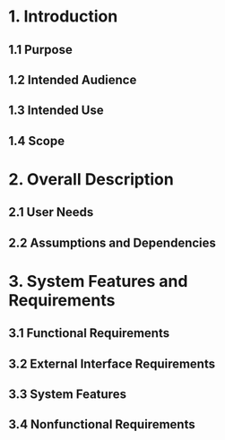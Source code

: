 # 1. Introduction

## 1.1 Purpose

## 1.2 Intended Audience

## 1.3 Intended Use

## 1.4 Scope

# 2. Overall Description

## 2.1 User Needs

## 2.2 Assumptions and Dependencies

# 3. System Features and Requirements

## 3.1 Functional Requirements

## 3.2 External Interface Requirements

## 3.3 System Features

## 3.4 Nonfunctional Requirements
